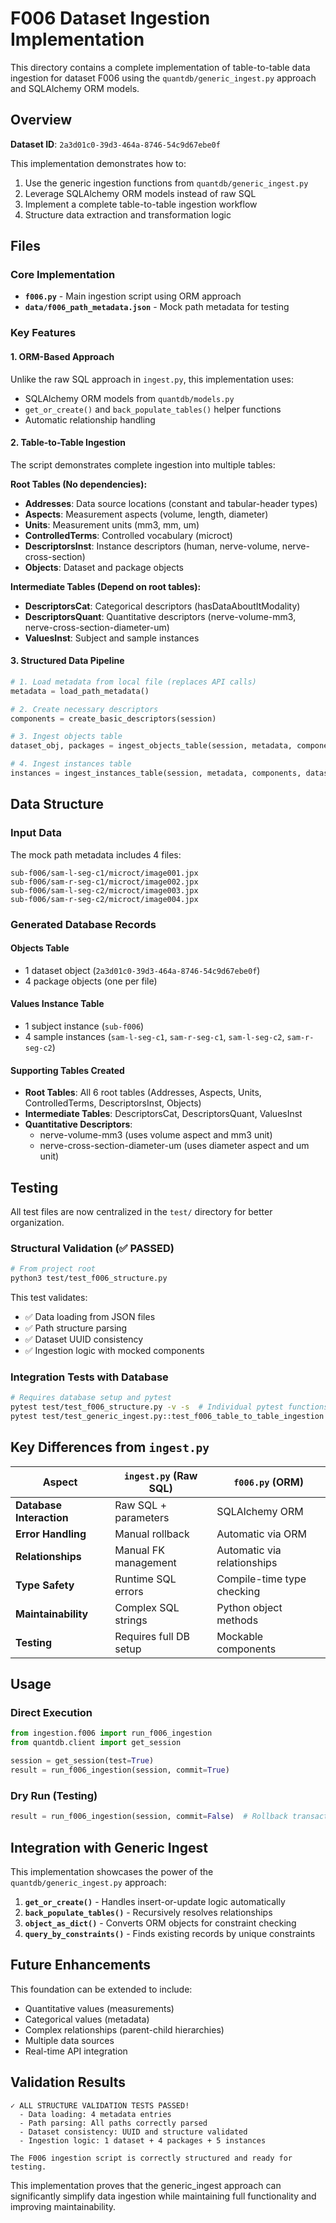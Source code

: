 # F006 Dataset Ingestion Implementation

This directory contains a complete implementation of table-to-table data ingestion for dataset F006 using the `quantdb/generic_ingest.py` approach and SQLAlchemy ORM models.

## Overview

**Dataset ID**: `2a3d01c0-39d3-464a-8746-54c9d67ebe0f`

This implementation demonstrates how to:
1. Use the generic ingestion functions from `quantdb/generic_ingest.py`
2. Leverage SQLAlchemy ORM models instead of raw SQL
3. Implement a complete table-to-table ingestion workflow
4. Structure data extraction and transformation logic

## Files

### Core Implementation
- **`f006.py`** - Main ingestion script using ORM approach
- **`data/f006_path_metadata.json`** - Mock path metadata for testing

### Key Features

#### 1. ORM-Based Approach
Unlike the raw SQL approach in `ingest.py`, this implementation uses:
- SQLAlchemy ORM models from `quantdb/models.py`
- `get_or_create()` and `back_populate_tables()` helper functions
- Automatic relationship handling

#### 2. Table-to-Table Ingestion
The script demonstrates complete ingestion into multiple tables:

**Root Tables (No dependencies):**
- **Addresses**: Data source locations (constant and tabular-header types)
- **Aspects**: Measurement aspects (volume, length, diameter)
- **Units**: Measurement units (mm3, mm, um)
- **ControlledTerms**: Controlled vocabulary (microct)
- **DescriptorsInst**: Instance descriptors (human, nerve-volume, nerve-cross-section)
- **Objects**: Dataset and package objects

**Intermediate Tables (Depend on root tables):**
- **DescriptorsCat**: Categorical descriptors (hasDataAboutItModality)
- **DescriptorsQuant**: Quantitative descriptors (nerve-volume-mm3, nerve-cross-section-diameter-um)
- **ValuesInst**: Subject and sample instances

#### 3. Structured Data Pipeline
```python
# 1. Load metadata from local file (replaces API calls)
metadata = load_path_metadata()

# 2. Create necessary descriptors
components = create_basic_descriptors(session)

# 3. Ingest objects table
dataset_obj, packages = ingest_objects_table(session, metadata, components)

# 4. Ingest instances table
instances = ingest_instances_table(session, metadata, components, dataset_obj)
```

## Data Structure

### Input Data
The mock path metadata includes 4 files:
```
sub-f006/sam-l-seg-c1/microct/image001.jpx
sub-f006/sam-r-seg-c1/microct/image002.jpx
sub-f006/sam-l-seg-c2/microct/image003.jpx
sub-f006/sam-r-seg-c2/microct/image004.jpx
```

### Generated Database Records

#### Objects Table
- 1 dataset object (`2a3d01c0-39d3-464a-8746-54c9d67ebe0f`)
- 4 package objects (one per file)

#### Values Instance Table
- 1 subject instance (`sub-f006`)
- 4 sample instances (`sam-l-seg-c1`, `sam-r-seg-c1`, `sam-l-seg-c2`, `sam-r-seg-c2`)

#### Supporting Tables Created
- **Root Tables**: All 6 root tables (Addresses, Aspects, Units, ControlledTerms, DescriptorsInst, Objects)
- **Intermediate Tables**: DescriptorsCat, DescriptorsQuant, ValuesInst
- **Quantitative Descriptors**:
  - nerve-volume-mm3 (uses volume aspect and mm3 unit)
  - nerve-cross-section-diameter-um (uses diameter aspect and um unit)

## Testing

All test files are now centralized in the `test/` directory for better organization.

### Structural Validation (✅ PASSED)
```bash
# From project root
python3 test/test_f006_structure.py
```

This test validates:
- ✅ Data loading from JSON files
- ✅ Path structure parsing
- ✅ Dataset UUID consistency
- ✅ Ingestion logic with mocked components

### Integration Tests with Database
```bash
# Requires database setup and pytest
pytest test/test_f006_structure.py -v -s  # Individual pytest functions
pytest test/test_generic_ingest.py::test_f006_table_to_table_ingestion -v -s  # Full integration
```

## Key Differences from `ingest.py`

| Aspect | `ingest.py` (Raw SQL) | `f006.py` (ORM) |
|--------|----------------------|-----------------|
| **Database Interaction** | Raw SQL + parameters | SQLAlchemy ORM |
| **Error Handling** | Manual rollback | Automatic via ORM |
| **Relationships** | Manual FK management | Automatic via relationships |
| **Type Safety** | Runtime SQL errors | Compile-time type checking |
| **Maintainability** | Complex SQL strings | Python object methods |
| **Testing** | Requires full DB setup | Mockable components |

## Usage

### Direct Execution
```python
from ingestion.f006 import run_f006_ingestion
from quantdb.client import get_session

session = get_session(test=True)
result = run_f006_ingestion(session, commit=True)
```

### Dry Run (Testing)
```python
result = run_f006_ingestion(session, commit=False)  # Rollback transaction
```

## Integration with Generic Ingest

This implementation showcases the power of the `quantdb/generic_ingest.py` approach:

1. **`get_or_create()`** - Handles insert-or-update logic automatically
2. **`back_populate_tables()`** - Recursively resolves relationships
3. **`object_as_dict()`** - Converts ORM objects for constraint checking
4. **`query_by_constraints()`** - Finds existing records by unique constraints

## Future Enhancements

This foundation can be extended to include:
- Quantitative values (measurements)
- Categorical values (metadata)
- Complex relationships (parent-child hierarchies)
- Multiple data sources
- Real-time API integration

## Validation Results

```
✓ ALL STRUCTURE VALIDATION TESTS PASSED!
  - Data loading: 4 metadata entries
  - Path parsing: All paths correctly parsed
  - Dataset consistency: UUID and structure validated
  - Ingestion logic: 1 dataset + 4 packages + 5 instances

The F006 ingestion script is correctly structured and ready for testing.
```

This implementation proves that the generic_ingest approach can significantly simplify data ingestion while maintaining full functionality and improving maintainability.
